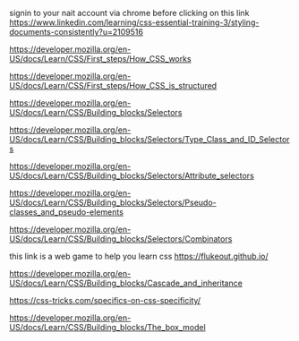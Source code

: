 signin to your nait account via chrome before clicking on this link
https://www.linkedin.com/learning/css-essential-training-3/styling-documents-consistently?u=2109516


https://developer.mozilla.org/en-US/docs/Learn/CSS/First_steps/How_CSS_works

https://developer.mozilla.org/en-US/docs/Learn/CSS/First_steps/How_CSS_is_structured

https://developer.mozilla.org/en-US/docs/Learn/CSS/Building_blocks/Selectors

https://developer.mozilla.org/en-US/docs/Learn/CSS/Building_blocks/Selectors/Type_Class_and_ID_Selectors

https://developer.mozilla.org/en-US/docs/Learn/CSS/Building_blocks/Selectors/Attribute_selectors

https://developer.mozilla.org/en-US/docs/Learn/CSS/Building_blocks/Selectors/Pseudo-classes_and_pseudo-elements

https://developer.mozilla.org/en-US/docs/Learn/CSS/Building_blocks/Selectors/Combinators


this link is a web game to help you learn css
https://flukeout.github.io/

https://developer.mozilla.org/en-US/docs/Learn/CSS/Building_blocks/Cascade_and_inheritance

https://css-tricks.com/specifics-on-css-specificity/

https://developer.mozilla.org/en-US/docs/Learn/CSS/Building_blocks/The_box_model



